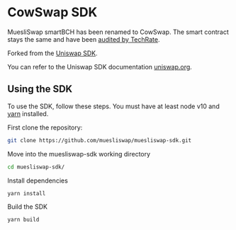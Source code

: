 # CowSwap SDK
MuesliSwap smartBCH has been renamed to CowSwap. The smart contract stays the same and have been [audited by TechRate](https://github.com/TechRate/Smart-Contract-Audits/blob/main/October/MuesliSwap.pdf).

Forked from the [Uniswap SDK](https://github.com/Uniswap/uniswap-v2-sdk/commit/a88048e9c4198a5bdaea00883ca00c8c8e582605).

You can refer to the Uniswap SDK documentation [uniswap.org](https://uniswap.org/docs/v2/SDK/getting-started/).

## Using the SDK

To use the SDK, follow these steps. You must have at least node v10 and [yarn](https://yarnpkg.com/) installed.

First clone the repository:

```sh
git clone https://github.com/muesliswap/muesliswap-sdk.git
```

Move into the muesliswap-sdk working directory

```sh
cd muesliswap-sdk/
```

Install dependencies

```sh
yarn install
```

Build the SDK
```sh
yarn build
```
